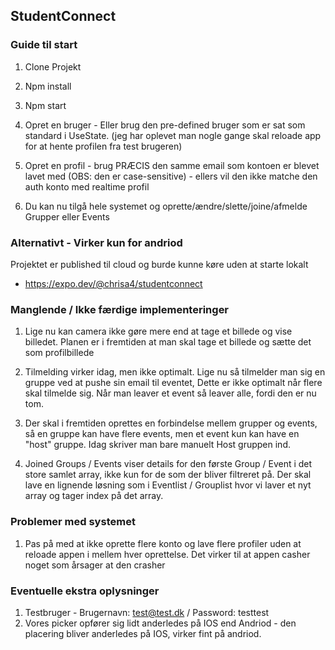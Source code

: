 ## StudentConnect

### Guide til start

1. Clone Projekt

2. Npm install

3. Npm start

4. Opret en bruger - Eller brug den pre-defined bruger som er sat som standard i UseState. (jeg har oplevet man nogle gange skal reloade app for at hente profilen fra test brugeren)

5. Opret en profil - brug PRÆCIS den samme email som kontoen er blevet lavet med (OBS: den er case-sensitive) - ellers vil den ikke matche den auth konto med realtime profil

6. Du kan nu tilgå hele systemet og oprette/ændre/slette/joine/afmelde Grupper eller Events

### Alternativt - Virker kun for andriod

Projektet er published til cloud og burde kunne køre uden at starte lokalt

- https://expo.dev/@chrisa4/studentconnect

### Manglende / Ikke færdige implementeringer

1. Lige nu kan camera ikke gøre mere end at tage et billede og vise billedet. Planen er i fremtiden at man skal tage et billede og sætte det som profilbillede

2. Tilmelding virker idag, men ikke optimalt. Lige nu så tilmelder man sig en gruppe ved at pushe sin email til eventet, Dette er ikke optimalt når flere skal tilmelde sig.
   Når man leaver et event så leaver alle, fordi den er nu tom.

3. Der skal i fremtiden oprettes en forbindelse mellem grupper og events, så en gruppe kan have flere events, men et event kun kan have en "host" gruppe. Idag skriver man bare manuelt Host gruppen ind.

4. Joined Groups / Events viser details for den første Group / Event i det store samlet array, ikke kun for de som der bliver filtreret på. Der skal lave en lignende løsning som i Eventlist / Grouplist hvor vi laver et nyt array og tager index på det array.

### Problemer med systemet

1. Pas på med at ikke oprette flere konto og lave flere profiler uden at reloade appen i mellem hver oprettelse. Det virker til at appen casher noget som årsager at den crasher

### Eventuelle ekstra oplysninger

1. Testbruger - Brugernavn: test@test.dk / Password: testtest
2. Vores picker opfører sig lidt anderledes på IOS end Andriod - den placering bliver anderledes på IOS, virker fint på andriod.
